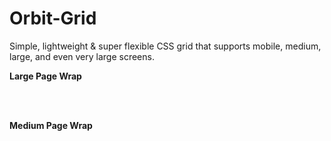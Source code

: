 Orbit-Grid
==========

Simple, lightweight & super flexible CSS grid that supports mobile, medium, large, and even very large screens.

<strong>Large Page Wrap</strong></br>
<code><div class = "page-wrap-lg"></code>

</br></br>

<strong>Medium Page Wrap</strong></br>
<code><div class = "page-wrap-md"></code>

</br></br>
